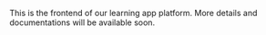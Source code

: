 This is the frontend of our learning app platform. More details and documentations will be available soon.